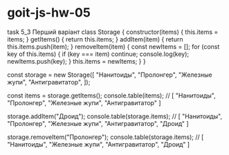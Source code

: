 # goit-js-hw-05

task 5_3 Перший варіант
class Storage {
constructor(items) {
this.items = items;
}
getItems() {
return this.items;
}
addItem(item) {
return this.items.push(item);
}
removeItem(item) {
const newItems = [];
for (const key of this.items) {
if (key === item) continue;
console.log(key);
newItems.push(key);
}
this.items = newItems;
}
}

const storage = new Storage([
"Нанитоиды",
"Пролонгер",
"Железные жупи",
"Антигравитатор",
]);

const items = storage.getItems();
console.table(items); // [ "Нанитоиды", "Пролонгер", "Железные жупи", "Антигравитатор" ]

storage.addItem("Дроид");
console.table(storage.items); // [ "Нанитоиды", "Пролонгер", "Железные жупи", "Антигравитатор", "Дроид" ]

storage.removeItem("Пролонгер");
console.table(storage.items); // [ "Нанитоиды", "Железные жупи", "Антигравитатор", "Дроид" ]
